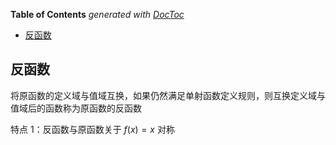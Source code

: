 <!-- START doctoc generated TOC please keep comment here to allow auto update -->
<!-- DON'T EDIT THIS SECTION, INSTEAD RE-RUN doctoc TO UPDATE -->
**Table of Contents**  *generated with [DocToc](https://github.com/thlorenz/doctoc)*

- [反函数](#%E5%8F%8D%E5%87%BD%E6%95%B0)

<!-- END doctoc generated TOC please keep comment here to allow auto update -->

## 反函数

将原函数的定义域与值域互换，如果仍然满足单射函数定义规则，则互换定义域与值域后的函数称为原函数的反函数

特点 1：反函数与原函数关于 $f(x) = x$ 对称
